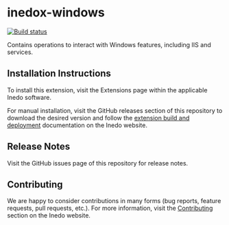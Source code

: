 # inedox-windows

[![Build status](https://buildmaster.inedo.com/api/ci-badges/image?API_Key=badges&$ApplicationId=1)](https://buildmaster.inedo.com/api/ci-badges/link?API_Key=badges&$ApplicationId=1)

Contains operations to interact with Windows features, including IIS and services.

## Installation Instructions

To install this extension, visit the Extensions page within the applicable Inedo software.

For manual installation, visit the GitHub releases section of this repository to download the desired version and follow the [extension build and deployment](https://inedo.com/support/documentation/various/inedo-sdk/creating#building-deploying) documentation on the Inedo website.

## Release Notes

Visit the GitHub issues page of this repository for release notes.

## Contributing

We are happy to consider contributions in many forms (bug reports, feature requests, pull requests, etc.). For more information, visit the [Contributing](https://inedo.com/open/contributing) section on the Inedo website.
